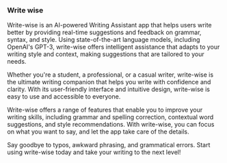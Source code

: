 ### Write wise

Write-wise is an AI-powered Writing Assistant app that helps users write better by providing real-time suggestions and feedback on grammar, syntax, and style. Using state-of-the-art language models, including OpenAI's GPT-3, write-wise offers intelligent assistance that adapts to your writing style and context, making suggestions that are tailored to your needs.

Whether you're a student, a professional, or a casual writer, write-wise is the ultimate writing companion that helps you write with confidence and clarity. With its user-friendly interface and intuitive design, write-wise is easy to use and accessible to everyone.

Write-wise offers a range of features that enable you to improve your writing skills, including grammar and spelling correction, contextual word suggestions, and style recommendations. With write-wise, you can focus on what you want to say, and let the app take care of the details.

Say goodbye to typos, awkward phrasing, and grammatical errors. Start using write-wise today and take your writing to the next level!
